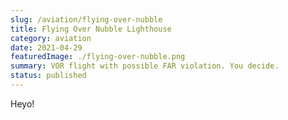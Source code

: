 ```yaml
---
slug: /aviation/flying-over-nubble
title: Flying Over Nubble Lighthouse
category: aviation
date: 2021-04-29
featuredImage: ./flying-over-nubble.png
summary: VOR flight with possible FAR violation. You decide.
status: published
---
```


Heyo!